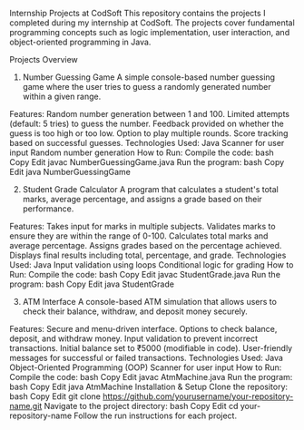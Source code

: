 Internship Projects at CodSoft
This repository contains the projects I completed during my internship at CodSoft. The projects cover fundamental programming concepts such as logic implementation, user interaction, and object-oriented programming in Java.

Projects Overview
1. Number Guessing Game
A simple console-based number guessing game where the user tries to guess a randomly generated number within a given range.

Features:
Random number generation between 1 and 100.
Limited attempts (default: 5 tries) to guess the number.
Feedback provided on whether the guess is too high or too low.
Option to play multiple rounds.
Score tracking based on successful guesses.
Technologies Used:
Java
Scanner for user input
Random number generation
How to Run:
Compile the code:
bash
Copy
Edit
javac NumberGuessingGame.java
Run the program:
bash
Copy
Edit
java NumberGuessingGame


2. Student Grade Calculator
A program that calculates a student's total marks, average percentage, and assigns a grade based on their performance.

Features:
Takes input for marks in multiple subjects.
Validates marks to ensure they are within the range of 0-100.
Calculates total marks and average percentage.
Assigns grades based on the percentage achieved.
Displays final results including total, percentage, and grade.
Technologies Used:
Java
Input validation using loops
Conditional logic for grading
How to Run:
Compile the code:
bash
Copy
Edit
javac StudentGrade.java
Run the program:
bash
Copy
Edit
java StudentGrade


3. ATM Interface
A console-based ATM simulation that allows users to check their balance, withdraw, and deposit money securely.

Features:
Secure and menu-driven interface.
Options to check balance, deposit, and withdraw money.
Input validation to prevent incorrect transactions.
Initial balance set to ₹5000 (modifiable in code).
User-friendly messages for successful or failed transactions.
Technologies Used:
Java
Object-Oriented Programming (OOP)
Scanner for user input
How to Run:
Compile the code:
bash
Copy
Edit
javac AtmMachine.java
Run the program:
bash
Copy
Edit
java AtmMachine
Installation & Setup
Clone the repository:
bash
Copy
Edit
git clone https://github.com/yourusername/your-repository-name.git
Navigate to the project directory:
bash
Copy
Edit
cd your-repository-name
Follow the run instructions for each project.
